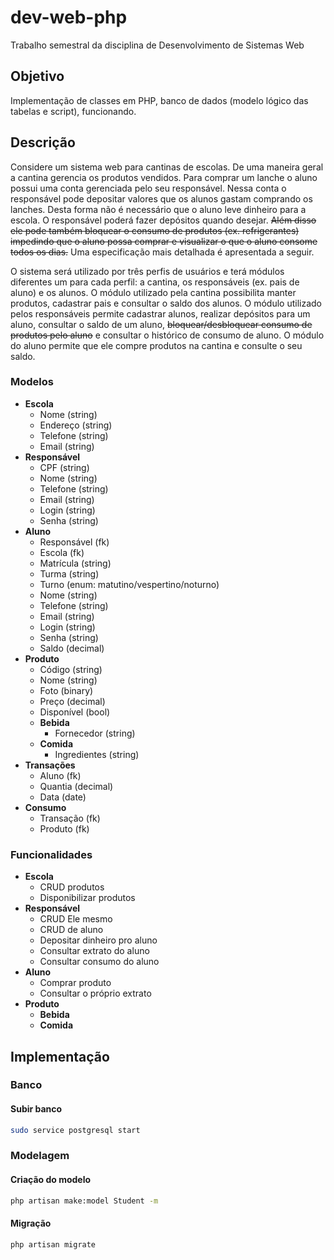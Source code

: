 # dev-web-php

Trabalho semestral da disciplina de Desenvolvimento de Sistemas Web

## Objetivo

Implementação de classes em PHP, banco de dados (modelo lógico das tabelas e script), funcionando.

## Descrição

Considere um sistema web para cantinas de escolas. De uma maneira geral a cantina gerencia os produtos vendidos. Para comprar um lanche o aluno possui uma conta gerenciada pelo seu responsável. Nessa conta o responsável pode depositar valores que os alunos gastam comprando os lanches. Desta forma não é necessário que o aluno leve dinheiro para a escola. O responsável poderá fazer depósitos quando desejar. ~~Além disso ele pode também bloquear o consumo de produtos (ex. refrigerantes) impedindo que o aluno possa comprar e visualizar o que o aluno consome todos os dias.~~ Uma especificação mais detalhada é apresentada a seguir.

O sistema será utilizado por três perfis de usuários e terá módulos diferentes um para cada perfil: a cantina, os responsáveis (ex. pais de aluno) e os alunos. O módulo utilizado pela cantina possibilita manter produtos, cadastrar pais e consultar o saldo dos alunos. O módulo utilizado pelos responsáveis permite cadastrar alunos, realizar depósitos para um aluno, consultar o saldo de um aluno, ~~bloquear/desbloquear consumo de produtos pelo aluno~~ e consultar o histórico de consumo de aluno. O módulo do aluno permite que ele compre produtos na cantina e consulte o seu saldo.

### Modelos

-   **Escola**
    -   Nome (string)
    -   Endereço (string)
    -   Telefone (string)
    -   Email (string)
-   **Responsável**
    -   CPF (string)
    -   Nome (string)
    -   Telefone (string)
    -   Email (string)
    -   Login (string)
    -   Senha (string)
-   **Aluno**
    -   Responsável (fk)
    -   Escola (fk)
    -   Matrícula (string)
    -   Turma (string)
    -   Turno (enum: matutino/vespertino/noturno)
    -   Nome (string)
    -   Telefone (string)
    -   Email (string)
    -   Login (string)
    -   Senha (string)
    -   Saldo (decimal)
-   **Produto**
    -   Código (string)
    -   Nome (string)
    -   Foto (binary)
    -   Preço (decimal)
    -   Disponível (bool)
    -   **Bebida**
        -   Fornecedor (string)
    -   **Comida**
        -   Ingredientes (string)
- **Transações**
    - Aluno (fk)
    - Quantia (decimal)
    - Data (date)
- **Consumo**
    - Transação (fk)
    - Produto (fk)


### Funcionalidades

-   **Escola**
    -   CRUD produtos
    -   Disponibilizar produtos
-   **Responsável**
    -   CRUD Ele mesmo
    -   CRUD de aluno
    -   Depositar dinheiro pro aluno
    -   Consultar extrato do aluno
    -   Consultar consumo do aluno
-   **Aluno**
    -   Comprar produto
    -   Consultar o próprio extrato
-   **Produto**
    -   **Bebida**
    -   **Comida**

## Implementação

### Banco

#### Subir banco

```bash
sudo service postgresql start
```

### Modelagem

#### Criação do modelo

```bash
php artisan make:model Student -m
```

#### Migração

```bash
php artisan migrate
```
